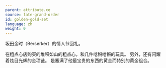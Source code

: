 ```yaml
---
parent: attribute.ce
source: fate-grand-order
id: golden-gold-set
language: zh
weight: 0
---
```


坂田金时（Berserker）的情人节回礼。

在粗点心店购买的堆积如山的粗点心，和几件喀锵喀锵的玩具。
另外，还有闪耀着炫目光辉的金项链。
是塞满了他最宝贵的东西的黄金而特别的黄金组合。

